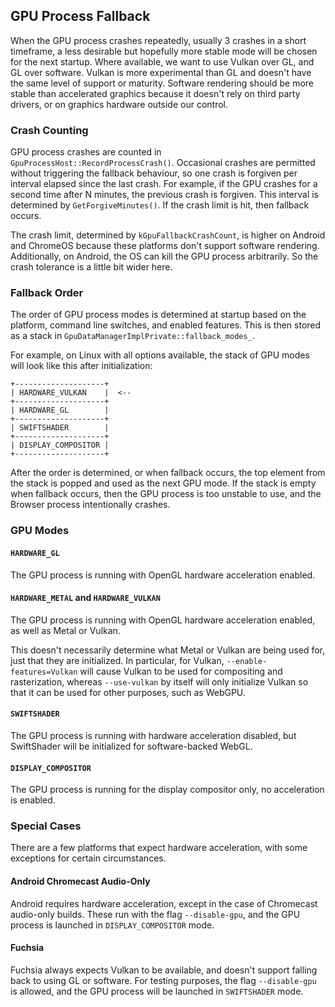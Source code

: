 ## GPU Process Fallback

When the GPU process crashes repeatedly, usually 3 crashes in a short timeframe,
a less desirable but hopefully more stable mode will be chosen for the next
startup. Where available, we want to use Vulkan over GL, and GL over software.
Vulkan is more experimental than GL and doesn't have the same level of support
or maturity. Software rendering should be more stable than accelerated graphics
because it doesn't rely on third party drivers, or on graphics hardware outside
our control.


### Crash Counting

GPU process crashes are counted in `GpuProcessHost::RecordProcessCrash()`.
Occasional crashes are permitted without triggering the fallback behaviour,
so one crash is forgiven per interval elapsed since the last crash. For example,
if the GPU crashes for a second time after N minutes, the previous crash is
forgiven. This interval is determined by `GetForgiveMinutes()`. If the crash
limit is hit, then fallback occurs.

The crash limit, determined by `kGpuFallbackCrashCount`, is higher on Android
and ChromeOS because these platforms don't support software rendering.
Additionally, on Android, the OS can kill the GPU process arbitrarily. So the
crash tolerance is a little bit wider here.


### Fallback Order

The order of GPU process modes is determined at startup based on the platform,
command line switches, and enabled features. This is then stored as a stack in
`GpuDataManagerImplPrivate::fallback_modes_`.

For example, on Linux with all options available, the stack of GPU modes will
look like this after initialization:

    +--------------------+
    | HARDWARE_VULKAN    |  <--
    +--------------------+
    | HARDWARE_GL        |
    +--------------------+
    | SWIFTSHADER        |
    +--------------------+
    | DISPLAY_COMPOSITOR |
    +--------------------+

After the order is determined, or when fallback occurs, the top element from the
stack is popped and used as the next GPU mode. If the stack is empty when
fallback occurs, then the GPU process is too unstable to use, and the Browser
process intentionally crashes.


### GPU Modes


#### `HARDWARE_GL`

The GPU process is running with OpenGL hardware acceleration enabled.


#### `HARDWARE_METAL` and `HARDWARE_VULKAN`

The GPU process is running with OpenGL hardware acceleration enabled, as well as
Metal or Vulkan.

This doesn't necessarily determine what Metal or Vulkan are being used for, just
that they are initialized. In particular, for Vulkan, `--enable-features=Vulkan`
will cause Vulkan to be used for compositing and rasterization, whereas
`--use-vulkan` by itself will only initialize Vulkan so that it can be used for
other purposes, such as WebGPU.


#### `SWIFTSHADER`

The GPU process is running with hardware acceleration disabled, but SwiftShader
will be initialized for software-backed WebGL.


#### `DISPLAY_COMPOSITOR`

The GPU process is running for the display compositor only, no acceleration is
enabled.


### Special Cases

There are a few platforms that expect hardware acceleration, with some
exceptions for certain circumstances.


#### Android Chromecast Audio-Only

Android requires hardware acceleration, except in the case of Chromecast
audio-only builds. These run with the flag `--disable-gpu`, and the GPU process
is launched in `DISPLAY_COMPOSITOR` mode.


#### Fuchsia

Fuchsia always expects Vulkan to be available, and doesn't support falling back
to using GL or software. For testing purposes, the flag `--disable-gpu` is
allowed, and the GPU process will be launched in `SWIFTSHADER` mode.
